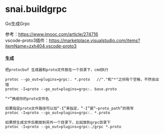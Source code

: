 # snai.buildgrpc
Go生成Grpc

参考：https://www.imooc.com/article/274716  
vscode-proto3插件：https://marketplace.visualstudio.com/items?itemName=zxh404.vscode-proto3  

#### 生成  
    把protocbuf 生成器和proto文件放在一个目录下，cmd执行  

    protoc --go_out=plugins=grpc:. *.proto   //"."和"*"之间有个空格，不然会出错  
    protoc -I=proto --go_out=plugins=grpc:. base.proto  

    “*”换成你的proto文件名  

    如果指定proto文件路径可以加“-I”来指定，“-I”是“–proto_path”的简写  
    protoc -I=proto --go_out=plugins=grpc:. *.proto  

    如果想生成文件后都放到另外一个目录下，比如放到grpc目录下  
    protoc -I=proto --go_out=plugins=grpc:./grpc *.proto  
